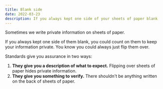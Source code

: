 ```yaml
---
title: Blank side
date: 2022-03-23
description: If you always kept one side of your sheets of paper blank, you could always count on them to keep your information private. You could always just flip it over. 
---
```


Sometimes we write private information on sheets of paper.

If you always kept one side of them blank, you could count on them to keep your information private. You know you could always just flip them over.

Standards give you assurance in two ways:

1. **They give you a description of what to expect.** Flipping over sheets of paper hides private information.
2. **They give you something to verify.** There shouldn't be anything written on the back of sheets of paper.
